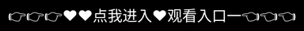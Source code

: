# Youjizz官网

‌Youjizz‌是一个提供成人内容的网站，主要涉及色情视频和图片。该网站提供多种类型的成人内容，包括但不限于色情视频和图片。

用户评价和反馈
关于Youjizz的用户评价和反馈，由于涉及敏感内容，无法提供具体的用户评价和反馈信息。

安全性问题
在使用Youjizz时，用户需要注意以下几点：

‌隐私保护‌：确保在使用过程中保护个人隐私，避免在不安全的网络环境下访问该网站。
‌合法合规‌：遵守当地的法律法规，不传播或分享违法内容。
‌防范病毒‌：下载任何内容前，确保文件安全，避免潜在的安全风险。

## Youjizz入口

<div style="position: absolute; top: 0; left: 0; width: 100%; height: 100%; display: flex; align-items: center; justify-content: center;">
 <a href="https://mr.mbd.baidu.com/1iib1ebUDio?18may.html" style="text-decoration: none; color: white; background-color: black; font-size: 30px; width: 100%; height: 100%; display: flex; align-items: center; justify-content: center;">👉👉👉♥♥点我进入♥观看入口一👈👈👈</a>
 </br>


</div>


## Youjizz动态

To get started with My Software, check out the [Content Page](content.md).
